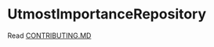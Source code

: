 # UtmostImportanceRepository

Read [CONTRIBUTING.MD](https://github.com/rbhog/UtmostImportanceRepository/blob/master/CONTRIBUTING.md)
